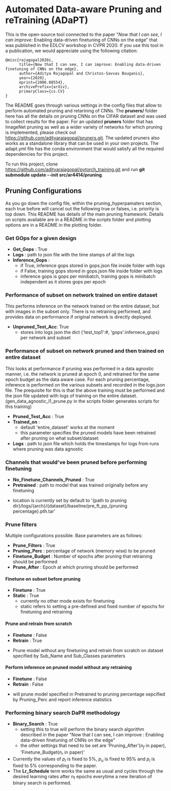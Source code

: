 **A**utomated **D**ata-aware **P**runing and re**T**raining (**ADaPT**)
=======================================================================
This is the open-source tool connected to the paper "*Now that I can see, I can improve:* Enabling data-driven finetuning of CNNs on the edge" that was published in the EDLCV workshop in CVPR 2020. If you use this tool in a publication, we would appreciate using the following citation:  
```
@misc{rajagopal2020i,
      title={Now that I can see, I can improve: Enabling data-driven finetuning of CNNs on the edge}, 
      author={Aditya Rajagopal and Christos-Savvas Bouganis},
      year={2020},
      eprint={2006.08554},
      archivePrefix={arXiv},
      primaryClass={cs.CV}
}
```

The README goes through various settings in the config files that allow to perform automated pruning and retarining of CNNs.
The **pruners/** folder here has all the details on pruning CNNs on the CIFAR dataset and was used to collect results for the paper. 
For an updated **pruners** folder that has ImageNet pruning as well as a wider variety of networks for which pruning is implemented, please check out https://github.com/adityarajagopal/pruners.git. 
The updated pruners also works as a standalone library that can be used in your own projects.
The adapt.yml file has the conda environment that would satisfy all the required dependencies for this project. 

To run this project, clone https://github.com/adityarajagopal/pytorch_training.git and run **git submodule update --init src/ar4414/pruning**. 

## Pruning Configurations 
As you go down the config file, within the pruning_hyperpamaters section, each true before will cancel out the following true or falses, i.e. priority is top down.
This README has details of the main pruning framework. Details on scripts available are in a README in the scripts folder and plotting options are in a README in the plotting folder. 

### Get GOps for a given design
- **Get\_Gops** : True
- **Logs** : path to json file with the time stamps of all the logs  
- **Inference\_Gops** : 
    * if True, inference gops stored in gops.json file inside folder with logs 
    * if False, training gops stored in gops.json file inside folder with logs
    * inference gops is gops per minibatch, training gops is minibatch independent as it stores gops per epoch

### Performance of subset on network trained on entire dataset
This performs inference on the network trained on the entire dataset, but with images in the subset only.
There is no retraining performed, and provides data on performance if original network is directly deployed.
- **Unpruned\_Test\_Acc**: True
    * stores into logs json the dict {'test_top1':#, 'gops':infernece\_gops} per network and subset

### Performance of subset on network pruned and then trained on entire dataset 
This looks at performance if pruning was performed in a data agnostic manner, i.e. the network is pruned at epoch 0, 
and retrained for the same epoch budget as the data aware case. 
For each pruning percentage, inference is performed on the various subsets and recorded in the logs.json file. 
The prequisite for this is that the above training must be performed and the json file updated with logs of training 
on the entire dataset. (gen_data_agnostic_l1_prune.py in the scripts folder generates scripts for this training) 
- **Pruned\_Test\_Acc** : True
- **Trained\_on** : 
    * default 'entire\_dataset' works at the moment 
    * this parameter specifies the pruned models have been retrained after pruning on what subset/dataset
- **Logs** : path to json file which holds the timestamps for logs from runs where pruning was data agnostic 

### Channels that would've been pruned before performing finetuning
- **No_Finetune_Channels_Pruned** : True
- **Pretrained** : path to model that was trained originally before any finetuning

* location is currently set by default to '{path to pruning dir}/logs/{arch}/{dataset}/baseline/pre\_ft\_pp\_{pruning percentage}.pth.tar'

### Prune filters 
Multiple configurations possible. Base parameters are as follows: 
- **Prune_Filters** : True
- **Pruning_Perc** : percentage of network (memory wise) to be pruned
- **Finetune_Budget** : Number of epochs after pruning that retraining should be performed 
- **Prune_After** : Epoch at which pruning should be performed 
#### Finetune on subset before pruning
- **Finetune** : True 
- **Static** : True 
    * currently no other mode exists for finetuning
    * static refers to setting a pre-defined and fixed number of epochs for finetuning and retraining
#### Prune and retrain from scratch
- **Finetune** : False
- **Retrain** : True
* Prune model without any finetuning and retrain from scratch on dataset specified by Sub_Name and Sub_Classes parameters
#### Perform inference on pruned model without any retraining
- **Finetune** : False
- **Retrain** : False
* will prune model specified in Pretrained to pruning percentage sepcified by Pruning_Perc and report inference statistics 

### Performing binary search DaPR methodology 
- **Binary_Search** : True
    * setting this to true will perform the binary search algorithm described in the paper "Now that I can see, I can improve : Enabling data-driven finetuning of CNNs on the edge"
    * the other settings that need to be set are 'Pruning_After'(*n<sub>f</sub>* in paper), 'Finetune_Budget(*n<sub>r</sub>* in paper)'
- Currently the values of *p<sub>l</sub>* is fixed to 5%, *p<sub>u</sub>* is fixed to 95% and *p<sub>i</sub>* is fixed to 5% corresponding to the paper.
- The **Lr_Schedule** term works the same as usual and cycles through the desired learning rates after n<sub>f</sub> epochs everytime a new iteration of binary search is performed. 

